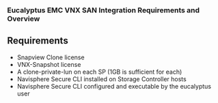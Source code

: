 ### Eucalyptus EMC VNX SAN Integration Requirements and Overview
## Requirements
* Snapview Clone license
* VNX-Snapshot license
* A clone-private-lun on each SP (1GB is sufficient for each)
* Navisphere Secure CLI installed on Storage Controller hosts
* Navisphere Secure CLI configured and executable by the eucalyptus user